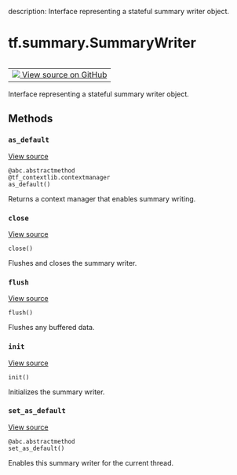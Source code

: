 description: Interface representing a stateful summary writer object.

<div itemscope itemtype="http://developers.google.com/ReferenceObject">
<meta itemprop="name" content="tf.summary.SummaryWriter" />
<meta itemprop="path" content="Stable" />
<meta itemprop="property" content="as_default"/>
<meta itemprop="property" content="close"/>
<meta itemprop="property" content="flush"/>
<meta itemprop="property" content="init"/>
<meta itemprop="property" content="set_as_default"/>
</div>

# tf.summary.SummaryWriter

<!-- Insert buttons and diff -->

<table class="tfo-notebook-buttons tfo-api nocontent" align="left">
<td>
  <a target="_blank" href="https://github.com/tensorflow/tensorflow/blob/r2.3/tensorflow/python/ops/summary_ops_v2.py#L202-L226">
    <img src="https://www.tensorflow.org/images/GitHub-Mark-32px.png" />
    View source on GitHub
  </a>
</td>
</table>



Interface representing a stateful summary writer object.

<!-- Placeholder for "Used in" -->


## Methods

<h3 id="as_default"><code>as_default</code></h3>

<a target="_blank" href="https://github.com/tensorflow/tensorflow/blob/r2.3/tensorflow/python/ops/summary_ops_v2.py#L210-L214">View source</a>

<pre class="devsite-click-to-copy prettyprint lang-py tfo-signature-link">
<code>@abc.abstractmethod</code>
<code>@tf_contextlib.contextmanager</code>
<code>as_default()
</code></pre>

Returns a context manager that enables summary writing.


<h3 id="close"><code>close</code></h3>

<a target="_blank" href="https://github.com/tensorflow/tensorflow/blob/r2.3/tensorflow/python/ops/summary_ops_v2.py#L224-L226">View source</a>

<pre class="devsite-click-to-copy prettyprint lang-py tfo-signature-link">
<code>close()
</code></pre>

Flushes and closes the summary writer.


<h3 id="flush"><code>flush</code></h3>

<a target="_blank" href="https://github.com/tensorflow/tensorflow/blob/r2.3/tensorflow/python/ops/summary_ops_v2.py#L220-L222">View source</a>

<pre class="devsite-click-to-copy prettyprint lang-py tfo-signature-link">
<code>flush()
</code></pre>

Flushes any buffered data.


<h3 id="init"><code>init</code></h3>

<a target="_blank" href="https://github.com/tensorflow/tensorflow/blob/r2.3/tensorflow/python/ops/summary_ops_v2.py#L216-L218">View source</a>

<pre class="devsite-click-to-copy prettyprint lang-py tfo-signature-link">
<code>init()
</code></pre>

Initializes the summary writer.


<h3 id="set_as_default"><code>set_as_default</code></h3>

<a target="_blank" href="https://github.com/tensorflow/tensorflow/blob/r2.3/tensorflow/python/ops/summary_ops_v2.py#L205-L208">View source</a>

<pre class="devsite-click-to-copy prettyprint lang-py tfo-signature-link">
<code>@abc.abstractmethod</code>
<code>set_as_default()
</code></pre>

Enables this summary writer for the current thread.




